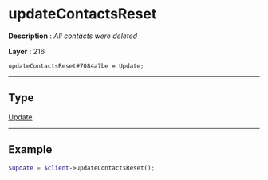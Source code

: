 # updateContactsReset

**Description** : *All contacts were deleted*

**Layer** : 216

```tl
updateContactsReset#7084a7be = Update;
```

---

## Type

[Update](type/Update)

---

## Example

```php
$update = $client->updateContactsReset();
```